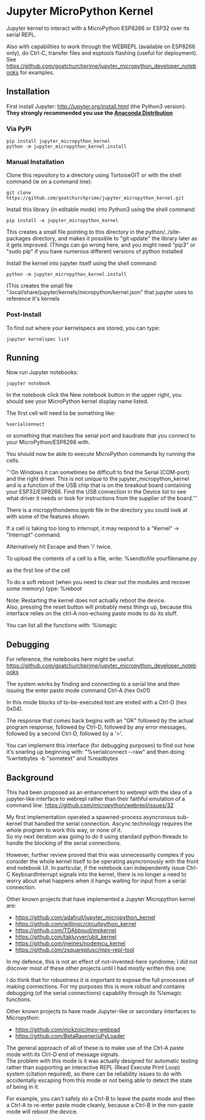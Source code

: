 # Jupyter MicroPython Kernel

Jupyter kernel to interact with a MicroPython ESP8266 or ESP32 over its serial REPL.  

Also with capabilities to work through the WEBREPL (available on ESP8266 only), 
do Ctrl-C, transfer files and esptools flashing (useful for deployment).
See https://github.com/goatchurchprime/jupyter_micropython_developer_notebooks 
for examples.

## Installation

First install Jupyter: http://jupyter.org/install.html (the Python3 version).
**They strongly recommended you use the [Anaconda Distribution](https://www.anaconda.com/download/)**

### Via PyPi

```
pip install jupyter_micropython_kernel
python -m jupyter_micropython_kernel.install
```
### Manual Installation

Clone this repository to a directory using TortoiseGIT or with the shell command (ie on a command line):

    git clone https://github.com/goatchurchprime/jupyter_micropython_kernel.git

Install this library (in editable mode) into Python3 using the shell command:

    pip install -e jupyter_micropython_kernel

This creates a small file pointing to this directory in the python/../site-packages 
directory, and makes it possible to "git update" the library later as it gets improved.
(Things can go wrong here, and you might need "pip3" or "sudo pip" if you have 
numerous different versions of python installed

Install the kernel into jupyter itself using the shell command:

    python -m jupyter_micropython_kernel.install

(This creates the small file ".local/share/jupyter/kernels/micropython/kernel.json" 
that jupyter uses to reference it's kernels

### Post-Install

To find out where your kernelspecs are stored, you can type:

    jupyter kernelspec list

## Running

Now run Jupyter notebooks:

    jupyter notebook

In the notebook click the New notebook button in the upper right, you should see your
MicroPython kernel display name listed.  

The first cell will need to be something like:

    %serialconnect
    
or something that matches the serial port and baudrate that 
you connect to your MicroPython/ESP8266 with.

You should now be able to execute MicroPython commands 
by running the cells.

'''On Windows it can sometimes be difficult to find the Serial (COM-port) 
and the right driver.  This is not unique to the jupyter_micropython_kernel
and is a function of the USB chip that is on the breakout board containing 
your ESP32/ESP8266.  Find the USB connection in the Device list to see what driver 
it needs or look for instructions from the supplier of the board.'''

There is a micropythondemo.ipynb file in the directory you could 
look at with some of the features shown.

If a cell is taking too long to interrupt, it may respond 
to a "Kernel" -> "Interrupt" command. 

Alternatively hit Escape and then 'i' twice.

To upload the contents of a cell to a file, write: 
    %sendtofile yourfilename.py 
    
as the first line of the cell

To do a soft reboot (when you need to clear out the modules 
and recover some memory) type:
    %reboot

Note: Restarting the kernel does not actually reboot the device.  
Also, pressing the reset button will probably mess things up, because 
this interface relies on the ctrl-A non-echoing paste mode to do its stuff.

You can list all the functions with:
    %lsmagic


## Debugging

For reference, the notebooks here might be useful:
  https://github.com/goatchurchprime/jupyter_micropython_developer_notebooks

The system works by finding and connecting to a serial line and
then issuing the enter paste mode command Ctrl-A (hex 0x01)

In this mode blocks of to-be-executed text are ended with a Ctrl-D
(hex 0x04).

The response that comes back begins with an "OK" followed by the 
actual program response, followed by Ctrl-D, followed by any 
error messages, followed by a second Ctrl-D, followed by a '>'.

You can implement this interface (for debugging purposes) to find out 
how it's snarling up beginning with:
 "%serialconnect --raw"
and then doing
 %writebytes -b "sometext"
and 
 %readbytes
 
## Background

This had been proposed as an enhancement to webrepl with the idea of a jupyter-like 
interface to webrepl rather than their faithful emulation of a command line: https://github.com/micropython/webrepl/issues/32

My first implementation operated a spawned-process asyncronous sub-kernel that handled the serial connection. 
Ascync technology requires the whole program to work this way, or none of it.  
So my next iteration was going to do it using standard python threads to handle the blocking 
of the serial connections.  

However, further review proved that this was unnecessarily complex if you consider the whole 
kernel itself to be operating asyncronously with the front end notebook UI.  In particular, 
if the notebook can independently issue Ctrl-C KeyboardInterrupt signals into the kernel, there is no longer 
a need to worry about what happens when it hangs waiting for input from a serial connection.  

Other known projects that have implemented a Jupyter Micropython kernel are:
* https://github.com/adafruit/jupyter_micropython_kernel
* https://github.com/willingc/circuitpython_kernel
* https://github.com/TDAbboud/mpkernel
* https://github.com/takluyver/ubit_kernel
* https://github.com/jneines/nodemcu_kernel
* https://github.com/zsquareplusc/mpy-repl-tool

In my defence, this is not an effect of not-invented-here syndrome; I did not discover most of these 
other projects until I had mostly written this one.  

I do think that for robustness it is important to expose the full processes 
of making connections.  For my purposes this is more robust and contains debugging (of the 
serial connections) capability through its %lsmagic functions.

Other known projects to have made Jupyter-like or secondary interfaces to Micropython:
* https://github.com/nickzoic/mpy-webpad
* https://github.com/BetaRavener/uPyLoader

The general approach of all of these is to make use of the Ctrl-A 
paste mode with its Ctrl-D end of message signals.  
The problem with this mode is it was actually designed for 
automatic testing rather than supporting an interactive REPL (Read Execute Print Loop) system
(citation required), so there can be reliability issues to do with 
accidentally escaping from this mode or not being able to detect the state 
of being in it.  

For example, you can't safely do a Ctrl-B to leave the paste mode and then a 
Ctrl-A to re-enter paste mode cleanly, because a Ctrl-B in the non-paste mode 
will reboot the device.  


